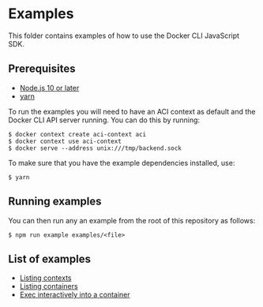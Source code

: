 # Examples

This folder contains examples of how to use the Docker CLI JavaScript SDK.

## Prerequisites

* [Node.js 10 or later](https://nodejs.org/en/download/)
* [yarn](https://yarnpkg.com/getting-started/install)

To run the examples you will need to have an ACI context as default and the
Docker CLI API server running. You can do this by running:

```console
$ docker context create aci-context aci
$ docker context use aci-context
$ docker serve --address unix:///tmp/backend.sock
```

To make sure that you have the example dependencies installed, use:

```console
$ yarn
```

## Running examples

You can then run any an example from the root of this repository as follows:

```console
$ npm run example examples/<file>
```

## List of examples

* [Listing contexts](./context-ls.ts)
* [Listing containers](./ps.ts)
* [Exec interactively into a container](./exec.ts)

